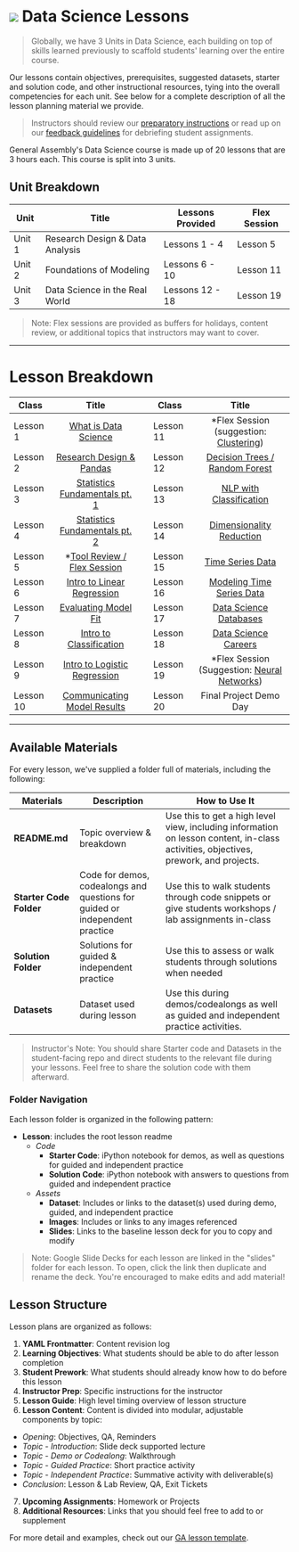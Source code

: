 # ![](https://ga-dash.s3.amazonaws.com/production/assets/logo-9f88ae6c9c3871690e33280fcf557f33.png) Data Science Lessons

> Globally, we have 3 Units in Data Science, each building on top of skills learned previously to scaffold students' learning over the entire course.

Our lessons contain objectives, prerequisites, suggested datasets, starter and solution code, and other instructional resources, tying into the overall competencies for each unit. See below for a complete description of all the lesson planning material we provide.

> Instructors should review our [preparatory instructions](../resources/instructor-resources/instructor-prep.md) or read up on our [feedback guidelines](../projects/project-feedback.md) for debriefing student assignments.


General Assembly's Data Science course is made up of 20 lessons that are 3 hours each. This course is split into 3 units.

## Unit Breakdown

| Unit | Title | Lessons Provided | Flex Session |
| --- | --- |  --- | --- |
| Unit 1 | Research Design & Data Analysis | Lessons 1 - 4  | Lesson 5 |
| Unit 2 | Foundations of Modeling | Lessons 6 - 10 | Lesson 11 |
| Unit 3 | Data Science in the Real World| Lessons 12 - 18 | Lesson 19 |

> Note: Flex sessions are provided as buffers for holidays, content review, or additional topics that instructors may want to cover.

---

# Lesson Breakdown

| Class | Title |  | Class | Title |
| --- | :---: | --- |  --- | :---: |
| Lesson 1 | [What is Data Science](./lesson-01/README.md) || Lesson 11 | *Flex Session (suggestion: [Clustering](./lesson-11-flex/)) |
| Lesson 2 | [Research Design & Pandas](./lesson-02/README.md) || Lesson 12 | [Decision Trees / Random Forest](./lesson-12/README.md)|
| Lesson 3| [Statistics Fundamentals pt. 1](./lesson-03/README.md) || Lesson 13 | [NLP with Classification](./lesson-13/README.md) |
| Lesson 4 | [Statistics Fundamentals pt. 2](./lesson-04/README.md) || Lesson 14 | [Dimensionality Reduction](./lesson-14/README.md) |
| Lesson 5 | *[Tool Review / Flex Session](./lesson-05/README.md) || Lesson 15 | [Time Series Data](./lesson-15/README.md) |
| Lesson 6 | [Intro to Linear Regression](./lesson-06/README.md) || Lesson 16 | [Modeling Time Series Data](./lesson-16/README.md) |
| Lesson 7 | [Evaluating Model Fit](./lesson-07/README.md) || Lesson 17 | [Data Science Databases](./lesson-17/README.md) |
| Lesson 8 | [Intro to Classification](./lesson-08/README.md)|| Lesson 18 | [Data Science Careers](./lesson-18/README.md) |
| Lesson 9 | [Intro to Logistic Regression](./lesson-09/README.md) || Lesson 19 | *Flex Session (Suggestion: [Neural Networks](./lesson-19-flex/)) |
| Lesson 10 | [Communicating Model Results](./lesson-10/README.md) ||Lesson 20 | Final Project Demo Day | 

---

## Available Materials

For every lesson, we've supplied a folder full of materials, including the following:

| Materials | Description | How to Use It |
|----|---------|---------------|
| __README.md__| Topic overview & breakdown | Use this to get a high level view, including information on lesson content, in-class activities, objectives, prework, and projects.|
| __Starter Code Folder__| Code for demos, codealongs and questions for guided or independent practice | Use this to walk students through code snippets or give students workshops / lab assignments in-class|
| __Solution Folder__| Solutions for guided & independent practice | Use this to assess or walk students through solutions when needed|
| __Datasets__| Dataset used during lesson | Use this during demos/codealongs as well as guided and independent practice activities. |

> Instructor's Note: You should share Starter code and Datasets in the student-facing repo and direct students to the relevant file during your lessons. Feel free to share the solution code with them afterward.

### Folder Navigation
Each lesson folder is organized in the following pattern:

- **Lesson**: includes the root lesson readme
  - _Code_
    - **Starter Code**: iPython notebook for demos, as well as questions for guided and independent practice
    - **Solution Code**: iPython notebook with answers to questions from guided and independent practice
  - _Assets_
    - **Dataset**: Includes or links to the dataset(s) used during demo, guided, and independent practice
    - **Images**: Includes or links to any images referenced
    - **Slides**: Links to the baseline lesson deck for you to copy and modify


> Note: Google Slide Decks for each lesson are linked in the "slides" folder for each lesson. To open, click the link then duplicate and rename the deck. You're encouraged to make edits and add material!

## Lesson Structure

Lesson plans are organized as follows:

1. **YAML Frontmatter**: Content revision log
2. **Learning Objectives**: What students should be able to do after lesson completion
3. **Student Prework**: What students should already know how to do before this lesson
4. **Instructor Prep**: Specific instructions for the instructor
5. **Lesson Guide**: High level timing overview of lesson structure
6. **Lesson Content**: Content is divided into modular, adjustable components by topic:
  - _Opening_: Objectives, QA, Reminders
  - _Topic - Introduction_: Slide deck supported lecture
  - _Topic - Demo or Codealong_: Walkthrough
  - _Topic - Guided Practice_: Short practice activity
  - _Topic - Independent Practice_: Summative activity with deliverable(s)
  - _Conclusion_: Lesson & Lab Review, QA, Exit Tickets
7. **Upcoming Assignments**: Homework or Projects
8. **Additional Resources**: Links that you should feel free to add to or supplement


For more detail and examples, check out our [GA lesson template](./templates/README.md).
